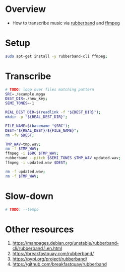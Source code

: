 # Overview
- How to transcribe music via [rubberband](https://breakfastquay.com/rubberband/) and [ffmpeg](https://ffmpeg.org/)


# Setup
```bash
sudo apt-get install -y rubberband-cli ffmpeg;
```

# Transcribe
```bash
# TODO: loop over files matching pattern
SRC=./example.mpga
DEST_DIR=./new_key;
SEMI_TONES=-1

REAL_DEST_DIR=$(readlink -f "${DEST_DIR}");
mkdir -p "${REAL_DEST_DIR}";

FILE_NAME=$(basename "$SRC");
DEST="${REAL_DEST}/${FILE_NAME}";
rm -fv $DEST;

TMP_WAV=tmp.wav;
rm -f $TMP_WAV;
ffmpeg -i $SRC $TMP_WAV;
rubberband --pitch $SEMI_TONES $TMP_WAV updated.wav;
ffmpeg -i updated.wav $DEST;

rm -f updated.wav;
rm -f $TMP_WAV;
```


# Slow-down
```bash
# TODO: --tempo
```

# Other resources
1. https://manpages.debian.org/unstable/rubberband-cli/rubberband.1.en.html
1. https://breakfastquay.com/rubberband/
1. https://pypi.org/project/rubberband/
1. https://github.com/breakfastquay/rubberband
